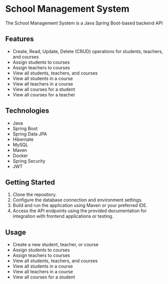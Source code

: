 # School Management System

The School Management System is a Java Spring Boot-based backend API

## Features
- Create, Read, Update, Delete (CRUD) operations for students, teachers, and courses
- Assign students to courses
- Assign teachers to courses
- View all students, teachers, and courses
- View all students in a course
- View all teachers in a course
- View all courses for a student
- View all courses for a teacher

## Technologies
- Java
- Spring Boot
- Spring Data JPA
- Hibernate
- MySQL
- Maven  
- Docker 
- Spring Security
- JWT


## Getting Started
1. Clone the repository.
2. Configure the database connection and environment settings.
3. Build and run the application using Maven or your preferred IDE.
4. Access the API endpoints using the provided documentation for integration with frontend applications or testing.


## Usage
- Create a new student, teacher, or course
- Assign students to courses
- Assign teachers to courses
- View all students, teachers, and courses
- View all students in a course
- View all teachers in a course
- View all courses for a student 